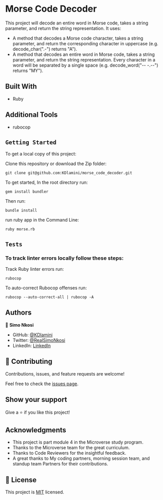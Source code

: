 # Morse Code Decoder
This project will decode an entire word in Morse code, takes a string parameter, and return the string representation. It uses:
-  A method that decodes a Morse code character, takes a string parameter, and return the corresponding character in uppercase (e.g. decode_char(".-") returns "A").
- A method that decodes an entire word in Morse code, takes a string parameter, and return the string representation. Every character in a word will be separated by a single space (e.g. decode_word("-- -.--") returns "MY").

## Built With

- Ruby

## Additional Tools

- rubocop

## `Getting Started`

To get a local copy of this project:

Clone this repository or download the Zip folder:
```
git clone git@github.com:KDlamini/morse_code_decoder.git
```

To get started, In the root directory run:
```
gem install bundler
```
Then run:
```
bundle install
```
run ruby app in the Command Line:
```
ruby morse.rb
```

## `Tests`
### To track linter errors locally follow these steps:  

Track Ruby linter errors run:
```
rubocop
```
To auto-correct Rubocop offenses run:
```
rubocop --auto-correct-all | rubocop -A
```

## Authors

👤 **Simo Nkosi**

- GitHub: [@KDlamini](https://github.com/KDlamini)
- Twitter: [@RealSimoNkosi](https://twitter.com/RealSimoNkosi)
- LinkedIn: [LinkedIn](https://www.linkedin.com/in/simo-nkosi-418523180/)

## 🤝 Contributing

Contributions, issues, and feature requests are welcome!

Feel free to check the [issues page](https://github.com/KDlamini/morse_code_decoder/issues).

## Show your support

Give a ⭐️ if you like this project!

## Acknowledgments

- This project is part module 4 in the Microverse study program.
- Thanks to the Microverse team for the great curriculum.
- Thanks to Code Reviewers for the insightful feedback.
- A great thanks to My coding partners, morning session team, and standup team Partners for their contributions.

## 📝 License

This project is [MIT](./MIT.md) licensed.
